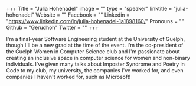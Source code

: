+++
Title = "Julia Hohenadel"
image = ""
type = "speaker"
linktitle = "julia-hohenadel"
Website = ""
Facebook = ""
Linkedin = "https://www.linkedin.com/in/julia-hohenadel-1a1898160/"
Pronouns = ""
Github = "Gerudhoh"
Twitter = ""
+++

I'm a final-year Software Engineering student at the University of Guelph, though I'll be a new grad at the time of the event. I'm the co-president of the Guelph Women in Computer Science club and I'm passionate about creating an inclusive space in computer science for women and non-binary individuals. I've given many talks about Imposter Syndrome and Poetry in Code to my club, my university, the companies I've worked for, and even companies I haven't worked for, such as Microsoft! 
